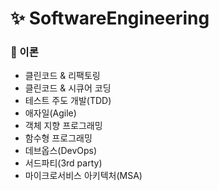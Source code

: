 # ✨ SoftwareEngineering

### 📌 이론

- 클린코드 & 리팩토링
- 클린코드 & 시큐어 코딩
- 테스트 주도 개발(TDD)
- 애자일(Agile)
- 객체 지향 프로그래밍
- 함수형 프로그래밍
- 데브옵스(DevOps)
- 서드파티(3rd party)
- 마이크로서비스 아키텍처(MSA)
